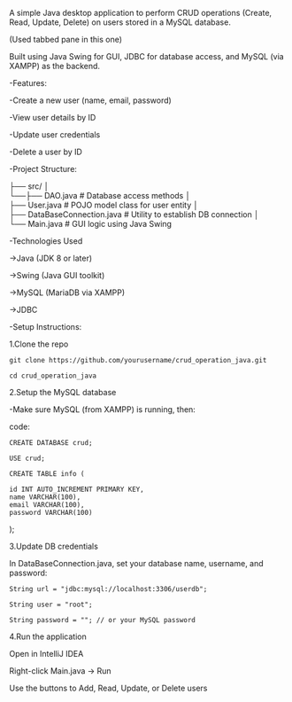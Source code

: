 A simple Java desktop application to perform CRUD operations (Create, Read, Update, Delete) on users stored in a MySQL database. 

(Used tabbed pane in this one)

Built using Java Swing for GUI, JDBC for database access, and MySQL (via XAMPP) as the backend.

-Features:

  -Create a new user (name, email, password)

  -View user details by ID

  -Update user credentials

  -Delete a user by ID

-Project Structure:

├── src/
│   
└──├── DAO.java                      # Database access methods
   │   
     ├── User.java                   # POJO model class for user entity
     │   
     ├── DataBaseConnection.java     # Utility to establish DB connection
     │   
     └── Main.java                   # GUI logic using Java Swing

-Technologies Used

  ->Java (JDK 8 or later)

  ->Swing (Java GUI toolkit)

  ->MySQL (MariaDB via XAMPP)

  ->JDBC

-Setup Instructions:

1.Clone the repo

    git clone https://github.com/yourusername/crud_operation_java.git

    cd crud_operation_java

2.Setup the MySQL database

-Make sure MySQL (from XAMPP) is running, then:

code:

    CREATE DATABASE crud;

    USE crud;

    CREATE TABLE info (
    
    id INT AUTO_INCREMENT PRIMARY KEY,
    name VARCHAR(100),
    email VARCHAR(100),
    password VARCHAR(100)
  );

3.Update DB credentials

In DataBaseConnection.java, set your database name, username, and password:

    String url = "jdbc:mysql://localhost:3306/userdb";

    String user = "root";

    String password = ""; // or your MySQL password

4.Run the application

Open in IntelliJ IDEA

Right-click Main.java → Run

Use the buttons to Add, Read, Update, or Delete users

